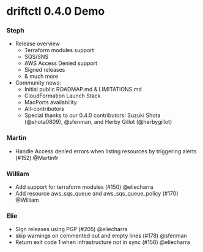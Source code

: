 # driftctl 0.4.0 Demo


### Steph
* Release overview
  * Terraform modules support
  * SQS/SNS
  * AWS Access Denied support
  * Signed releases
  * & much more
* Community news:
  * Initial public ROADMAP.md & LIMITATIONS.md
  * CloudFormation Launch Stack
  * MacPorts availability
  * All-contributors
  * Special thanks to our 0.4.0 contributors! Suzuki Shota (@shota0809), @sfenman, and Herby Gillot (@herbygillot)

### Martin
* Handle Access denied errors when listing resources by triggering alerts (#152) @Martinfr

### William
* Add support for terraform modules (#150) @eliecharra
* Add resource aws_sqs_queue and aws_sqs_queue_policy (#170) @William

### Elie
* Sign releases using PGP (#205) @eliecharra
* skip warnings on commented out and empty lines (#178) @sfenman
* Return exit code 1 when infrastructure not in sync (#156) @eliecharra
